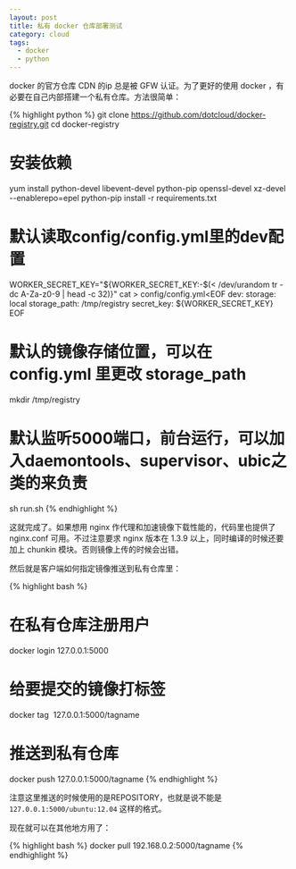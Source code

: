 ```yaml
---
layout: post
title: 私有 docker 仓库部署测试
category: cloud
tags:
  - docker
  - python
---
```


docker 的官方仓库 CDN 的ip 总是被 GFW 认证。为了更好的使用 docker ，有必要在自己内部搭建一个私有仓库。方法很简单：

{% highlight python %}
git clone https://github.com/dotcloud/docker-registry.git
cd docker-registry
# 安装依赖
yum install python-devel libevent-devel python-pip openssl-devel xz-devel --enablerepo=epel
python-pip install -r requirements.txt
# 默认读取config/config.yml里的dev配置
WORKER_SECRET_KEY="${WORKER_SECRET_KEY:-$(< /dev/urandom tr -dc A-Za-z0-9 | head -c 32)}"
cat > config/config.yml<EOF
dev:
    storage: local
    storage_path: /tmp/registry
    secret_key: ${WORKER_SECRET_KEY}
EOF

# 默认的镜像存储位置，可以在 config.yml 里更改 storage_path
mkdir /tmp/registry
# 默认监听5000端口，前台运行，可以加入daemontools、supervisor、ubic之类的来负责
sh run.sh
{% endhighlight %}

这就完成了。如果想用 nginx 作代理和加速镜像下载性能的，代码里也提供了 nginx.conf 可用。不过注意要求 nginx 版本在 1.3.9 以上，同时编译的时候还要加上 chunkin 模块。否则镜像上传的时候会出错。

然后就是客户端如何指定镜像推送到私有仓库里：

{% highlight bash %}
# 在私有仓库注册用户
docker login 127.0.0.1:5000
# 给要提交的镜像打标签
docker tag <IMAGE ID> 127.0.0.1:5000/tagname
# 推送到私有仓库
docker push 127.0.0.1:5000/tagname
{% endhighlight %}

注意这里推送的时候使用的是REPOSITORY，也就是说不能是 `127.0.0.1:5000/ubuntu:12.04` 这样的格式。

现在就可以在其他地方用了：

{% highlight bash %}
docker pull 192.168.0.2:5000/tagname
{% endhighlight %}

